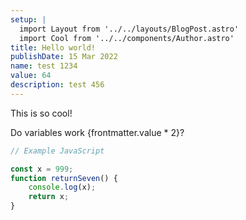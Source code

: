 ```yaml
---
setup: |
  import Layout from '../../layouts/BlogPost.astro'
  import Cool from '../../components/Author.astro'
title: Hello world!
publishDate: 15 Mar 2022
name: test 1234
value: 64
description: test 456
---
```


<Cool name={frontmatter.name} href="https://twitter.com/n_moore" client:load />

This is so cool!

Do variables work {frontmatter.value * 2}?

```javascript
// Example JavaScript

const x = 999;
function returnSeven() {
	console.log(x);
	return x;
}

```
